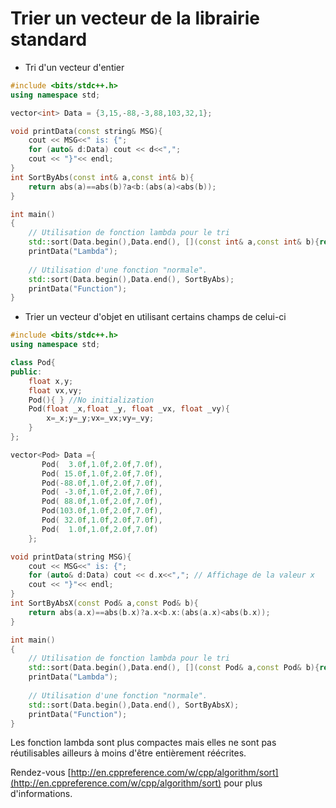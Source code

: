 # Trier un vecteur de la librairie standard

* Tri d'un vecteur d'entier
```C++ runnable
#include <bits/stdc++.h> 
using namespace std;

vector<int> Data = {3,15,-88,-3,88,103,32,1};

void printData(const string& MSG){
    cout << MSG<<" is: {";
    for (auto& d:Data) cout << d<<",";
    cout << "}"<< endl;    
}
int SortByAbs(const int& a,const int& b){
    return abs(a)==abs(b)?a<b:(abs(a)<abs(b));
}

int main()
{
    // Utilisation de fonction lambda pour le tri
    std::sort(Data.begin(),Data.end(), [](const int& a,const int& b){return a<b;});
    printData("Lambda");
    
    // Utilisation d'une fonction "normale".  
    std::sort(Data.begin(),Data.end(), SortByAbs);
    printData("Function");
}
```

* Trier un vecteur d'objet en utilisant certains champs de celui-ci
```C++ runnable
#include <bits/stdc++.h> 
using namespace std;

class Pod{
public:    
    float x,y;
    float vx,vy;
    Pod(){ } //No initialization
    Pod(float _x,float _y, float _vx, float _vy){
        x=_x;y=_y;vx=_vx;vy=_vy;
    }
};

vector<Pod> Data ={
       Pod(  3.0f,1.0f,2.0f,7.0f),
       Pod( 15.0f,1.0f,2.0f,7.0f),
       Pod(-88.0f,1.0f,2.0f,7.0f),
       Pod( -3.0f,1.0f,2.0f,7.0f),
       Pod( 88.0f,1.0f,2.0f,7.0f),
       Pod(103.0f,1.0f,2.0f,7.0f),
       Pod( 32.0f,1.0f,2.0f,7.0f),
       Pod(  1.0f,1.0f,2.0f,7.0f)
    };

void printData(string MSG){
    cout << MSG<<" is: {";
    for (auto& d:Data) cout << d.x<<","; // Affichage de la valeur x
    cout << "}"<< endl;    
}
int SortByAbsX(const Pod& a,const Pod& b){
    return abs(a.x)==abs(b.x)?a.x<b.x:(abs(a.x)<abs(b.x));
}

int main()
{
    // Utilisation de fonction lambda pour le tri    
    std::sort(Data.begin(),Data.end(), [](const Pod& a,const Pod& b){return a.x<b.x;});
    printData("Lambda");
    
    // Utilisation d'une fonction "normale". 
    std::sort(Data.begin(),Data.end(), SortByAbsX);
    printData("Function");
}
```
Les fonction lambda sont plus compactes mais elles ne sont pas réutilisables ailleurs à moins d'être entièrement réécrites.

Rendez-vous [http://en.cppreference.com/w/cpp/algorithm/sort](http://en.cppreference.com/w/cpp/algorithm/sort) pour plus d'informations.
